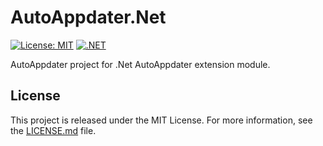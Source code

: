 # AutoAppdater.Net

[![License: MIT](https://img.shields.io/badge/License-MIT-yellow.svg)](https://opensource.org/licenses/MIT)
[![.NET](https://img.shields.io/badge/.NET-9.0-purple.svg)](https://dotnet.microsoft.com/)


AutoAppdater project for .Net AutoAppdater extension module.

## License

This project is released under the MIT License. For more information, see the [LICENSE.md](LICENSE.md) file.